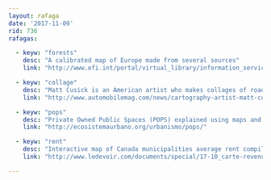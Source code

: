 ```yaml
---
layout: rafaga
date: '2017-11-09'
rid: 736
rafagas:

  - keyw: "forests"
    desc: "A calibrated map of Europe made from several sources"
    link: "http://www.efi.int/portal/virtual_library/information_services/mapping_services/forest_map_of_europe/"

  - keyw: "collage"
    desc: "Matt Cusick is an American artist who makes collages of road landscapes from old maps"
    link: "http://www.automobilemag.com/news/cartography-artist-matt-cusick/"

  - keyw: "pops"
    desc: "Private Owned Public Spaces (POPS) explained using maps and related information"
    link: "http://ecosistemaurbano.org/urbanismo/pops/"

  - keyw: "rent"
    desc: "Interactive map of Canada municipalities average rent compiled from last statistics data"
    link: "http://www.ledevoir.com/documents/special/17-10_carte-revenu-median/index.html"

---
```

